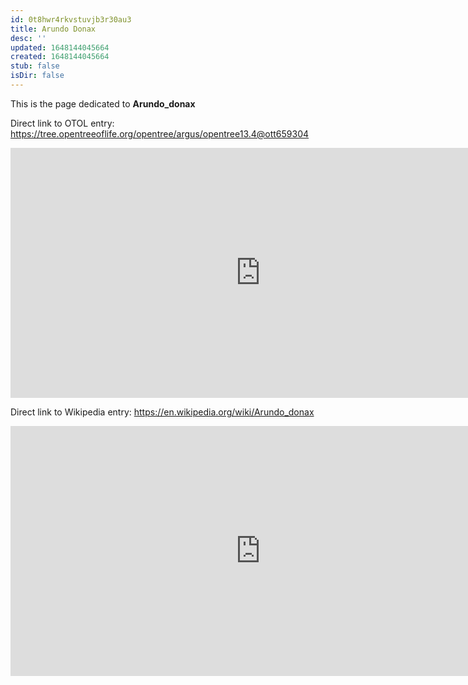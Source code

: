 ```yaml
---
id: 0t8hwr4rkvstuvjb3r30au3
title: Arundo Donax
desc: ''
updated: 1648144045664
created: 1648144045664
stub: false
isDir: false
---
```

This is the page dedicated to **Arundo_donax**


Direct link to OTOL entry: https://tree.opentreeoflife.org/opentree/argus/opentree13.4@ott659304



<html>
    <body>
    <iframe src="https://tree.opentreeoflife.org/opentree/argus/opentree13.4@ott659304"
    width="800" height="400" frameborder="0" allowfullscreen> </iframe>
    </body>
</html>
    


Direct link to Wikipedia entry: https://en.wikipedia.org/wiki/Arundo_donax



<html>
    <body>
    <iframe src="https://en.wikipedia.org/wiki/Arundo_donax"
    width="800" height="400" frameborder="0" allowfullscreen> </iframe>
    </body>
</html>
    
